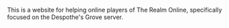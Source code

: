 This is a website for helping online players of The Realm Online, specifically focused on the Despothe's Grove server.
